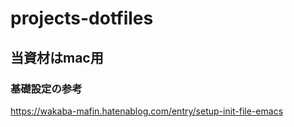 # projects-dotfiles

## 当資材はmac用

### 基礎設定の参考
<https://wakaba-mafin.hatenablog.com/entry/setup-init-file-emacs>

